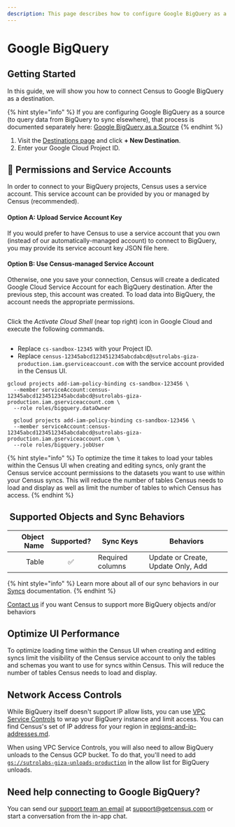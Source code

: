 ```yaml
---
description: This page describes how to configure Google BigQuery as a Census destination.
---
```


# Google BigQuery

## Getting Started

In this guide, we will show you how to connect Census to Google BigQuery as a destination.

{% hint style="info" %}
If you are configuring Google BigQuery as a source (to query data from BigQuery to sync elsewhere), that process is documented separately here: [Google BigQuery as a Source](../../sources/available-sources/google-bigquery.md)
{% endhint %}

1. Visit the [Destinations page](https://app.getcensus.com/destinations) and click **+ New Destination**.
2. Enter your Google Cloud Project ID.

## 🔑 Permissions and Service Accounts

In order to connect to your BigQuery projects, Census uses a service account. This service account can be provided by you or managed by Census (recommended).

#### Option A: Upload Service Account Key

If you would prefer to have Census to use a service account that you own (instead of our automatically-managed account) to connect to BigQuery, you may provide its service account key JSON file here.

#### Option B: Use Census-managed Service Account

Otherwise, one you save your connection, Census will create a dedicated Google Cloud Service Account for each BigQuery destination. After the previous step, this account was created. To load data into BigQuery, the account needs the appropriate permissions.

<figure><img src="../../.gitbook/assets/Screenshot 2023-07-21 at 8.55.40 AM.png" alt=""><figcaption></figcaption></figure>

Click the _Activate Cloud Shell_ (near top right) icon in Google Cloud and execute the following commands.

<figure><img src="../../.gitbook/assets/image (1) (1) (1) (1) (1) (1) (1) (1).png" alt=""><figcaption></figcaption></figure>

* Replace `cs-sandbox-12345` with your Project ID.
* Replace `census-12345abcd1234512345abcdabcd@sutrolabs-giza-production.iam.gserviceaccount.com` with the service account provided in the Census UI.

```
gcloud projects add-iam-policy-binding cs-sandbox-123456 \
  --member serviceAccount:census-12345abcd1234512345abcdabcd@sutrolabs-giza-production.iam.gserviceaccount.com \
  --role roles/bigquery.dataOwner

  gcloud projects add-iam-policy-binding cs-sandbox-123456 \
  --member serviceAccount:census-12345abcd1234512345abcdabcd@sutrolabs-giza-production.iam.gserviceaccount.com \
  --role roles/bigquery.jobUser
```

{% hint style="info" %}
To optimize the time it takes to load your tables within the Census UI when creating and editing syncs, only grant the Census service account permissions to the datasets you want to use within your Census syncs. This will reduce the number of tables Census needs to load and display as well as limit the number of tables to which Census has access.&#x20;
{% endhint %}

## ️ Supported Objects and Sync Behaviors <a href="#supported-objects-and-sync-behaviors" id="supported-objects-and-sync-behaviors"></a>

| **Object Name** | **Supported?** | **Sync Keys**    | **Behaviors**                      |
| --------------: | :------------: | ---------------- | ---------------------------------- |
|           Table |        ✅       | Required columns | Update or Create, Update Only, Add |

{% hint style="info" %}
Learn more about all of our sync behaviors in our [Syncs](../../syncs/overview.md) documentation.
{% endhint %}

[Contact us](mailto:support@getcensus.com) if you want Census to support more BigQuery objects and/or behaviors

## Optimize UI Performance

To optimize loading time within the Census UI when creating and editing syncs limit the visibility of the Census service account to only the tables and schemas you want to use for syncs within Census. This will reduce the number of tables Census needs to load and display.&#x20;

## Network Access Controls

While BigQuery itself doesn't support IP allow lists, you can use [VPC Service Controls](https://cloud.google.com/vpc-service-controls/docs/overview) to wrap your BigQuery instance and limit access. You can find Census's set of IP address for your region in [regions-and-ip-addresses.md](../../misc/security-and-privacy/regions-and-ip-addresses.md "mention").

When using VPC Service Controls, you will also need to allow BigQuery unloads to the Census GCP bucket. To do that, you'll need to add [`gs://sutrolabs-giza-unloads-production`](gs://sutrolabs-giza-unloads-production) in the allow list for BigQuery unloads.

## Need help connecting to Google BigQuery?

You can send our [support team an email](mailto:support@getcensus.com) at support@getcensus.com or start a conversation from the in-app chat.
